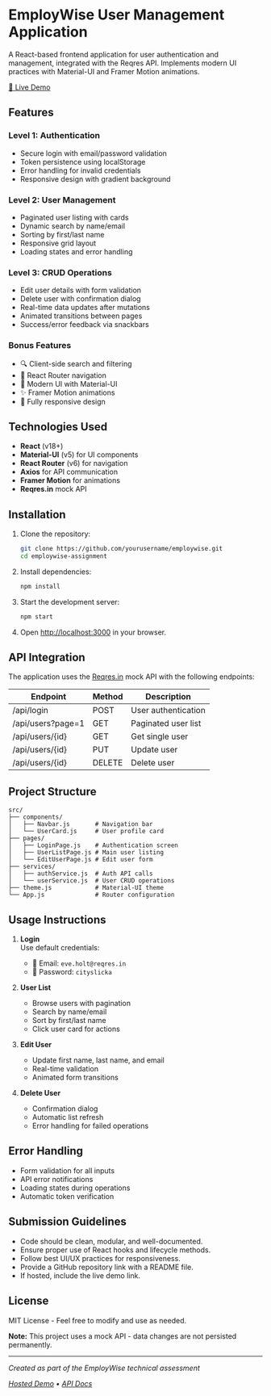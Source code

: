 # EmployWise User Management Application

A React-based frontend application for user authentication and management, integrated with the Reqres API. Implements modern UI practices with Material-UI and Framer Motion animations.

[🔗 Live Demo](https://yourapp.com)

## Features

### Level 1: Authentication
- Secure login with email/password validation
- Token persistence using localStorage
- Error handling for invalid credentials
- Responsive design with gradient background

### Level 2: User Management
- Paginated user listing with cards
- Dynamic search by name/email
- Sorting by first/last name
- Responsive grid layout
- Loading states and error handling

### Level 3: CRUD Operations
- Edit user details with form validation
- Delete user with confirmation dialog
- Real-time data updates after mutations
- Animated transitions between pages
- Success/error feedback via snackbars

### Bonus Features
- 🔍 Client-side search and filtering
- 🧭 React Router navigation
- 🎨 Modern UI with Material-UI
- ✨ Framer Motion animations
- 📱 Fully responsive design

## Technologies Used

- **React** (v18+)
- **Material-UI** (v5) for UI components
- **React Router** (v6) for navigation
- **Axios** for API communication
- **Framer Motion** for animations
- **Reqres.in** mock API

## Installation

1. Clone the repository:
   ```bash
   git clone https://github.com/yourusername/employwise.git
   cd employwise-assignment
   ```

2. Install dependencies:
   ```bash
   npm install
   ```

3. Start the development server:
   ```bash
   npm start
   ```

4. Open [http://localhost:3000](http://localhost:3000) in your browser.

## API Integration

The application uses the [Reqres.in](https://reqres.in) mock API with the following endpoints:

| Endpoint          | Method | Description                 |
|-------------------|--------|-----------------------------|
| /api/login        | POST   | User authentication         |
| /api/users?page=1 | GET    | Paginated user list         |
| /api/users/{id}   | GET    | Get single user             |
| /api/users/{id}   | PUT    | Update user                 |
| /api/users/{id}   | DELETE | Delete user                 |

## Project Structure

```plaintext
src/
├── components/
│   ├── Navbar.js       # Navigation bar
│   └── UserCard.js     # User profile card
├── pages/
│   ├── LoginPage.js    # Authentication screen
│   ├── UserListPage.js # Main user listing
│   └── EditUserPage.js # Edit user form
├── services/
│   ├── authService.js  # Auth API calls
│   └── userService.js  # User CRUD operations
├── theme.js            # Material-UI theme
└── App.js              # Router configuration
```

## Usage Instructions

1. **Login**  
   Use default credentials:
   - 📧 Email: `eve.holt@reqres.in`
   - 🔑 Password: `cityslicka`

2. **User List**  
   - Browse users with pagination  
   - Search by name/email  
   - Sort by first/last name  
   - Click user card for actions  

3. **Edit User**  
   - Update first name, last name, and email  
   - Real-time validation  
   - Animated form transitions  

4. **Delete User**  
   - Confirmation dialog  
   - Automatic list refresh  
   - Error handling for failed operations  

## Error Handling

- Form validation for all inputs
- API error notifications
- Loading states during operations
- Automatic token verification

## Submission Guidelines

- Code should be clean, modular, and well-documented.
- Ensure proper use of React hooks and lifecycle methods.
- Follow best UI/UX practices for responsiveness.
- Provide a GitHub repository link with a README file.
- If hosted, include the live demo link.

## License

MIT License - Feel free to modify and use as needed.

**Note:** This project uses a mock API - data changes are not persisted permanently.

---

*Created as part of the EmployWise technical assessment*

*[Hosted Demo](https://yourapp.herokuapp.com) • [API Docs](https://reqres.in/)*

